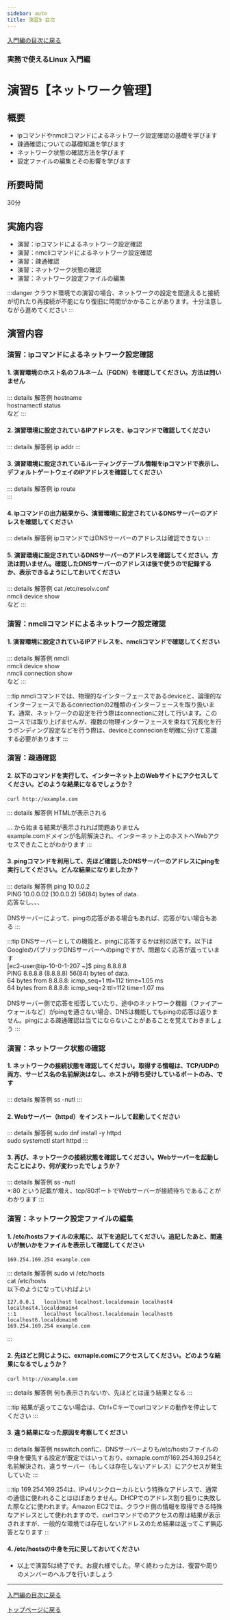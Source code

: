 ```yaml
---
sidebar: auto
title: 演習5 目次 
---
```


[入門編の目次に戻る](../index.md)

### 実務で使えるLinux 入門編
演習5【ネットワーク管理】
==

## 概要
- ipコマンドやnmcliコマンドによるネットワーク設定確認の基礎を学びます
- 疎通確認についての基礎知識を学びます
- ネットワーク状態の確認方法を学びます
- 設定ファイルの編集とその影響を学びます

## 所要時間
30分

## 実施内容
- 演習：ipコマンドによるネットワーク設定確認
- 演習：nmcliコマンドによるネットワーク設定確認
- 演習：疎通確認
- 演習：ネットワーク状態の確認
- 演習：ネットワーク設定ファイルの編集

:::danger
クラウド環境での演習の場合、ネットワークの設定を間違えると接続が切れたり再接続が不能になり復旧に時間がかかることがあります。十分注意しながら進めてください
:::

## 演習内容
### 演習：ipコマンドによるネットワーク設定確認
#### 1. 演習環境のホスト名のフルネーム（FQDN）を確認してください。方法は問いません

  ::: details 解答例
  hostname 
  <br>
  hostnamectl status
  <br>
  など
  :::

#### 2. 演習環境に設定されているIPアドレスを、ipコマンドで確認してください

  ::: details 解答例
  ip addr
  :::

#### 3. 演習環境に設定されているルーティングテーブル情報をipコマンドで表示し、デフォルトゲートウェイのIPアドレスを確認してください

  ::: details 解答例
  ip route
  <br>
  :::

#### 4. ipコマンドの出力結果から、演習環境に設定されているDNSサーバーのアドレスを確認してください

  ::: details 解答例
  ipコマンドではDNSサーバーのアドレスは確認できない
  :::

#### 5. 演習環境に設定されているDNSサーバーのアドレスを確認してください。方法は問いません。確認したDNSサーバーのアドレスは後で使うので記録するか、表示できるようにしておいてください

  ::: details 解答例
  cat /etc/resolv.conf
  <br>
  nmcli device show
  <br>
  など
  :::

### 演習：nmcliコマンドによるネットワーク設定確認
#### 1. 演習環境に設定されているIPアドレスを、nmcliコマンドで確認してください

  ::: details 解答例
  nmcli
  <br>
  nmcli device show
  <br>
  nmcli connection show
  <br>
  など
  :::

  :::tip
  nmcliコマンドでは、物理的なインターフェースであるdeviceと、論理的なインターフェースであるconnectionの2種類のインターフェースを取り扱います。通常、ネットワークの設定を行う際はconnectionに対して行います。このコースでは取り上げませんが、複数の物理インターフェースを束ねて冗長化を行うボンディング設定などを行う際は、deviceとconnecionを明確に分けて意識する必要があります
  :::

### 演習：疎通確認
#### 2. 以下のコマンドを実行して、インターネット上のWebサイトにアクセスしてください。どのような結果になるでしょうか？
  
  ```
  curl http://example.com
  ```

  ::: details 解答例
  HTMLが表示される
  <br>
  <!doctype html>... から始まる結果が表示されれば問題ありません
  <br>
  example.comドメインが名前解決され、インターネット上のホストへWebアクセスできたことがわかります
  :::

#### 3. pingコマンドを利用して、先ほど確認したDNSサーバーのアドレスにpingを実行してください。どんな結果になりましたか？
  
  ::: details 解答例
  ping 10.0.0.2
  <br>
  PING 10.0.0.02 (10.0.0.2) 56(84) bytes of data.
  <br>
  応答なし、、、
  <br>
  <br>
  DNSサーバーによって、pingの応答がある場合もあれば、応答がない場合もある
  :::

  :::tip
  DNSサーバーとしての機能と、pingに応答するかは別の話です。以下はGoogleのパブリックDNSサーバーへのpingですが、問題なく応答が返っています<br>
  [ec2-user@ip-10-0-1-207 ~]$ ping 8.8.8.8
  <br>
  PING 8.8.8.8 (8.8.8.8) 56(84) bytes of data.
  <br>
  64 bytes from 8.8.8.8: icmp_seq=1 ttl=112 time=1.05 ms
  <br>
  64 bytes from 8.8.8.8: icmp_seq=2 ttl=112 time=1.07 ms
  <br>
  <br>
  DNSサーバー側で応答を拒否していたり、途中のネットワーク機器（ファイアーウォールなど）がpingを通さない場合、DNSは機能してもpingの応答は返りません。pingによる疎通確認は当てにならないことがあることを覚えておきましょう
  :::

### 演習：ネットワーク状態の確認
#### 1. ネットワークの接続状態を確認してください。取得する情報は、TCP/UDPの両方、サービス名の名前解決はなし、ホストが待ち受けしているポートのみ、です

  ::: details 解答例
  ss -nutl
  :::

#### 2. Webサーバー（httpd）をインストールして起動してください
  
  ::: details 解答例
  sudo dnf install -y httpd
  <br>
  sudo systemctl start httpd
  :::

#### 3. 再び、ネットワークの接続状態を確認してください。Webサーバーを起動したことにより、何が変わったでしょうか？

  ::: details 解答例
  ss -nutl
  <br>
  *:80 という記載が増え、tcp/80ポートでWebサーバーが接続待ちであることがわかります
  :::

### 演習：ネットワーク設定ファイルの編集
#### 1. /etc/hostsファイルの末尾に、以下を追記してください。追記したあと、間違いが無いかをファイルを表示して確認してください
  ```
  169.254.169.254 example.com
  ```

  ::: details 解答例
  sudo vi /etc/hosts
  <br>
  cat /etc/hosts
  <br>
  以下のようになっていればよい
  ```
  127.0.0.1   localhost localhost.localdomain localhost4 localhost4.localdomain4
  ::1         localhost localhost.localdomain localhost6 localhost6.localdomain6
  169.254.169.254 example.com
  ```
  :::

#### 2. 先ほどと同じように、exmaple.comにアクセスしてください。どのような結果になるでしょうか？
  ```
  curl http://example.com
  ```
  ::: details 解答例
  何も表示されないか、先ほどとは違う結果となる
  :::

  :::tip
  結果が返ってこない場合は、Ctrl+Cキーでcurlコマンドの動作を停止してください
  :::

#### 3. 違う結果になった原因を考察してください
  ::: details 解答例
  nsswitch.confに、DNSサーバーよりも/etc/hostsファイルの中身を優先する設定が既定ではいっており、exmaple.comが169.254.169.254と名前解決され、違うサーバー（もしくは存在しないアドレス）にアクセスが発生していた
  :::

  :::tip
  169.254.169.254は、IPv4リンクローカルという特殊なアドレスで、通常の通信に使われることはほぼありません。DHCPでのアドレス割り振りに失敗した際などに使われます。Amazon EC2では、クラウド側の情報を取得できる特殊なアドレスとして使われますので、curlコマンドでのアクセスの際は結果が表示されますが、一般的な環境では存在しないアドレスのため結果は返ってこず無応答となります
  :::

#### 4. /etc/hostsの中身を元に戻しておいてください


<!--
### 演習：ネットワーク設定の変更
#### 1. 

  ::: details 解答例
  ip addr
    nmcli device show
  :::
-->



- 以上で演習5は終了です。お疲れ様でした。早く終わった方は、復習や周りのメンバーのヘルプを行いましょう

---
[入門編の目次に戻る](../index.md)
<br>

[トップページに戻る](../../index.md)